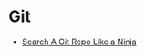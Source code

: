 # Git

- [Search A Git Repo Like a Ninja](http://travisjeffery.com/b/2012/02/search-a-git-repo-like-a-ninja/)
